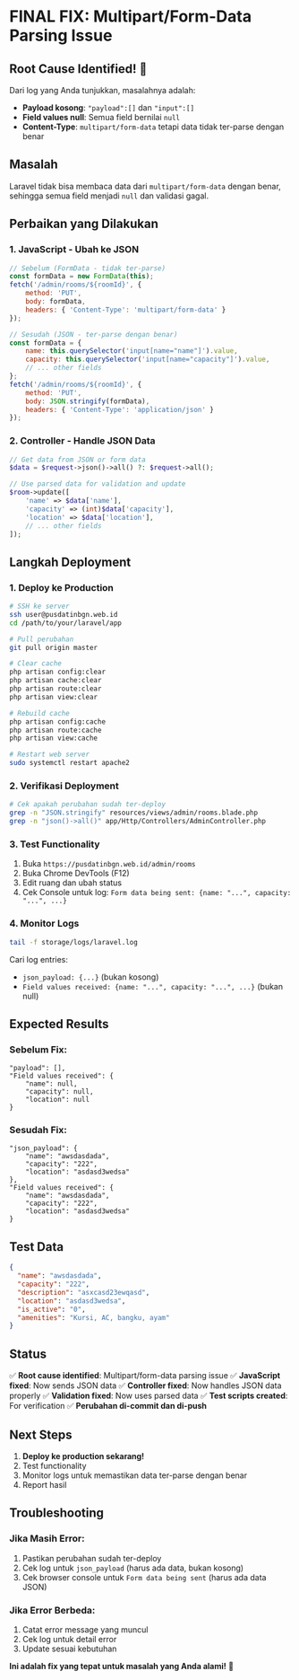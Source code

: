 # FINAL FIX: Multipart/Form-Data Parsing Issue

## Root Cause Identified! 🎯

Dari log yang Anda tunjukkan, masalahnya adalah:
- **Payload kosong**: `"payload":[]` dan `"input":[]`
- **Field values null**: Semua field bernilai `null`
- **Content-Type**: `multipart/form-data` tetapi data tidak ter-parse dengan benar

## Masalah
Laravel tidak bisa membaca data dari `multipart/form-data` dengan benar, sehingga semua field menjadi `null` dan validasi gagal.

## Perbaikan yang Dilakukan

### 1. JavaScript - Ubah ke JSON
```javascript
// Sebelum (FormData - tidak ter-parse)
const formData = new FormData(this);
fetch('/admin/rooms/${roomId}', {
    method: 'PUT',
    body: formData,
    headers: { 'Content-Type': 'multipart/form-data' }
});

// Sesudah (JSON - ter-parse dengan benar)
const formData = {
    name: this.querySelector('input[name="name"]').value,
    capacity: this.querySelector('input[name="capacity"]').value,
    // ... other fields
};
fetch('/admin/rooms/${roomId}', {
    method: 'PUT',
    body: JSON.stringify(formData),
    headers: { 'Content-Type': 'application/json' }
});
```

### 2. Controller - Handle JSON Data
```php
// Get data from JSON or form data
$data = $request->json()->all() ?: $request->all();

// Use parsed data for validation and update
$room->update([
    'name' => $data['name'],
    'capacity' => (int)$data['capacity'],
    'location' => $data['location'],
    // ... other fields
]);
```

## Langkah Deployment

### 1. Deploy ke Production
```bash
# SSH ke server
ssh user@pusdatinbgn.web.id
cd /path/to/your/laravel/app

# Pull perubahan
git pull origin master

# Clear cache
php artisan config:clear
php artisan cache:clear
php artisan route:clear
php artisan view:clear

# Rebuild cache
php artisan config:cache
php artisan route:cache
php artisan view:cache

# Restart web server
sudo systemctl restart apache2
```

### 2. Verifikasi Deployment
```bash
# Cek apakah perubahan sudah ter-deploy
grep -n "JSON.stringify" resources/views/admin/rooms.blade.php
grep -n "json()->all()" app/Http/Controllers/AdminController.php
```

### 3. Test Functionality
1. Buka `https://pusdatinbgn.web.id/admin/rooms`
2. Buka Chrome DevTools (F12)
3. Edit ruang dan ubah status
4. Cek Console untuk log: `Form data being sent: {name: "...", capacity: "...", ...}`

### 4. Monitor Logs
```bash
tail -f storage/logs/laravel.log
```

Cari log entries:
- `json_payload: {...}` (bukan kosong)
- `Field values received: {name: "...", capacity: "...", ...}` (bukan null)

## Expected Results

### Sebelum Fix:
```
"payload": [],
"Field values received": {
    "name": null,
    "capacity": null,
    "location": null
}
```

### Sesudah Fix:
```
"json_payload": {
    "name": "awsdasdada",
    "capacity": "222",
    "location": "asdasd3wedsa"
},
"Field values received": {
    "name": "awsdasdada",
    "capacity": "222",
    "location": "asdasd3wedsa"
}
```

## Test Data
```json
{
  "name": "awsdasdada",
  "capacity": "222",
  "description": "asxcasd23ewqasd",
  "location": "asdasd3wedsa",
  "is_active": "0",
  "amenities": "Kursi, AC, bangku, ayam"
}
```

## Status
✅ **Root cause identified**: Multipart/form-data parsing issue
✅ **JavaScript fixed**: Now sends JSON data
✅ **Controller fixed**: Now handles JSON data properly
✅ **Validation fixed**: Now uses parsed data
✅ **Test scripts created**: For verification
✅ **Perubahan di-commit dan di-push**

## Next Steps
1. **Deploy ke production sekarang!**
2. Test functionality
3. Monitor logs untuk memastikan data ter-parse dengan benar
4. Report hasil

## Troubleshooting

### Jika Masih Error:
1. Pastikan perubahan sudah ter-deploy
2. Cek log untuk `json_payload` (harus ada data, bukan kosong)
3. Cek browser console untuk `Form data being sent` (harus ada data JSON)

### Jika Error Berbeda:
1. Catat error message yang muncul
2. Cek log untuk detail error
3. Update sesuai kebutuhan

**Ini adalah fix yang tepat untuk masalah yang Anda alami!** 🚀

